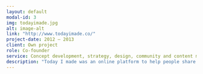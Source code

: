 ```yaml
---
layout: default
modal-id: 3
img: todayimade.jpg
alt: image-alt
link: "http://www.todayimade.co/"
project-date: 2012 – 2013
client: Own project
role: Co-founder
service: Concept development, strategy, design, community and content management
description: "Today I made was an online platform to help people share the stuff they made. From April 2012 to April 2013 we connected hundreds of makers and collected crazy, unexpected, beautiful and helpful things – from small robots to amazing food, from clothes to web apps."
---
```

